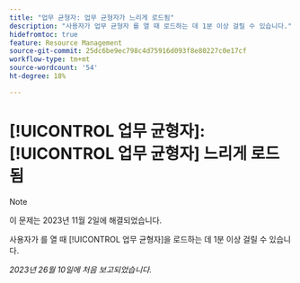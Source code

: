 ```yaml
---
title: "업무 균형자: 업무 균형자가 느리게 로드됨"
description: "사용자가 업무 균형자 를 열 때 로드하는 데 1분 이상 걸릴 수 있습니다."
hidefromtoc: true
feature: Resource Management
source-git-commit: 25dc6be9ec798c4d75916d093f8e80227c0e17cf
workflow-type: tm+mt
source-wordcount: '54'
ht-degree: 18%

---
```



# [!UICONTROL 업무 균형자]: [!UICONTROL 업무 균형자] 느리게 로드됨

>[!NOTE]
>
>이 문제는 2023년 11월 2일에 해결되었습니다.

사용자가 를 열 때 [!UICONTROL 업무 균형자]을 로드하는 데 1분 이상 걸릴 수 있습니다.

_2023년 26월 10일에 처음 보고되었습니다._

